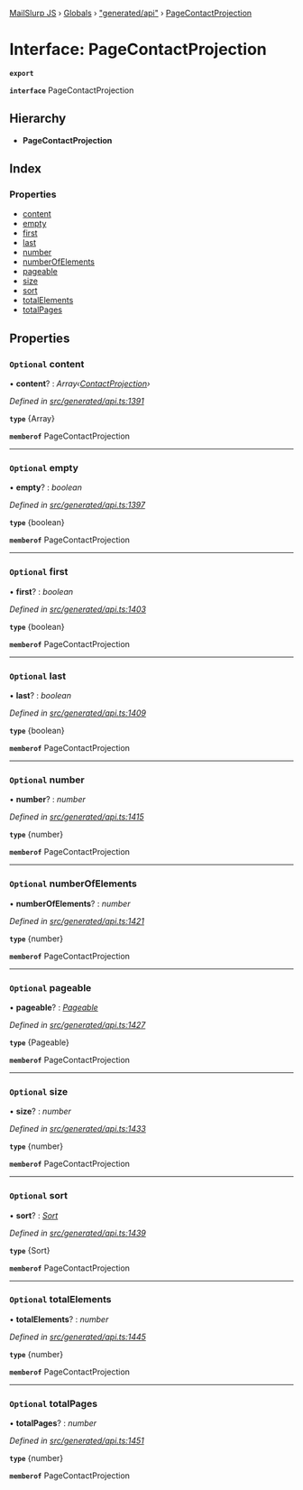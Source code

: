 [MailSlurp JS](../README.md) › [Globals](../globals.md) › ["generated/api"](../modules/_generated_api_.md) › [PageContactProjection](_generated_api_.pagecontactprojection.md)

# Interface: PageContactProjection

**`export`** 

**`interface`** PageContactProjection

## Hierarchy

* **PageContactProjection**

## Index

### Properties

* [content](_generated_api_.pagecontactprojection.md#optional-content)
* [empty](_generated_api_.pagecontactprojection.md#optional-empty)
* [first](_generated_api_.pagecontactprojection.md#optional-first)
* [last](_generated_api_.pagecontactprojection.md#optional-last)
* [number](_generated_api_.pagecontactprojection.md#optional-number)
* [numberOfElements](_generated_api_.pagecontactprojection.md#optional-numberofelements)
* [pageable](_generated_api_.pagecontactprojection.md#optional-pageable)
* [size](_generated_api_.pagecontactprojection.md#optional-size)
* [sort](_generated_api_.pagecontactprojection.md#optional-sort)
* [totalElements](_generated_api_.pagecontactprojection.md#optional-totalelements)
* [totalPages](_generated_api_.pagecontactprojection.md#optional-totalpages)

## Properties

### `Optional` content

• **content**? : *Array‹[ContactProjection](_generated_api_.contactprojection.md)›*

*Defined in [src/generated/api.ts:1391](https://github.com/mailslurp/mailslurp-client-ts-js/blob/e9348f1/src/generated/api.ts#L1391)*

**`type`** {Array<ContactProjection>}

**`memberof`** PageContactProjection

___

### `Optional` empty

• **empty**? : *boolean*

*Defined in [src/generated/api.ts:1397](https://github.com/mailslurp/mailslurp-client-ts-js/blob/e9348f1/src/generated/api.ts#L1397)*

**`type`** {boolean}

**`memberof`** PageContactProjection

___

### `Optional` first

• **first**? : *boolean*

*Defined in [src/generated/api.ts:1403](https://github.com/mailslurp/mailslurp-client-ts-js/blob/e9348f1/src/generated/api.ts#L1403)*

**`type`** {boolean}

**`memberof`** PageContactProjection

___

### `Optional` last

• **last**? : *boolean*

*Defined in [src/generated/api.ts:1409](https://github.com/mailslurp/mailslurp-client-ts-js/blob/e9348f1/src/generated/api.ts#L1409)*

**`type`** {boolean}

**`memberof`** PageContactProjection

___

### `Optional` number

• **number**? : *number*

*Defined in [src/generated/api.ts:1415](https://github.com/mailslurp/mailslurp-client-ts-js/blob/e9348f1/src/generated/api.ts#L1415)*

**`type`** {number}

**`memberof`** PageContactProjection

___

### `Optional` numberOfElements

• **numberOfElements**? : *number*

*Defined in [src/generated/api.ts:1421](https://github.com/mailslurp/mailslurp-client-ts-js/blob/e9348f1/src/generated/api.ts#L1421)*

**`type`** {number}

**`memberof`** PageContactProjection

___

### `Optional` pageable

• **pageable**? : *[Pageable](_generated_api_.pageable.md)*

*Defined in [src/generated/api.ts:1427](https://github.com/mailslurp/mailslurp-client-ts-js/blob/e9348f1/src/generated/api.ts#L1427)*

**`type`** {Pageable}

**`memberof`** PageContactProjection

___

### `Optional` size

• **size**? : *number*

*Defined in [src/generated/api.ts:1433](https://github.com/mailslurp/mailslurp-client-ts-js/blob/e9348f1/src/generated/api.ts#L1433)*

**`type`** {number}

**`memberof`** PageContactProjection

___

### `Optional` sort

• **sort**? : *[Sort](_generated_api_.sort.md)*

*Defined in [src/generated/api.ts:1439](https://github.com/mailslurp/mailslurp-client-ts-js/blob/e9348f1/src/generated/api.ts#L1439)*

**`type`** {Sort}

**`memberof`** PageContactProjection

___

### `Optional` totalElements

• **totalElements**? : *number*

*Defined in [src/generated/api.ts:1445](https://github.com/mailslurp/mailslurp-client-ts-js/blob/e9348f1/src/generated/api.ts#L1445)*

**`type`** {number}

**`memberof`** PageContactProjection

___

### `Optional` totalPages

• **totalPages**? : *number*

*Defined in [src/generated/api.ts:1451](https://github.com/mailslurp/mailslurp-client-ts-js/blob/e9348f1/src/generated/api.ts#L1451)*

**`type`** {number}

**`memberof`** PageContactProjection

